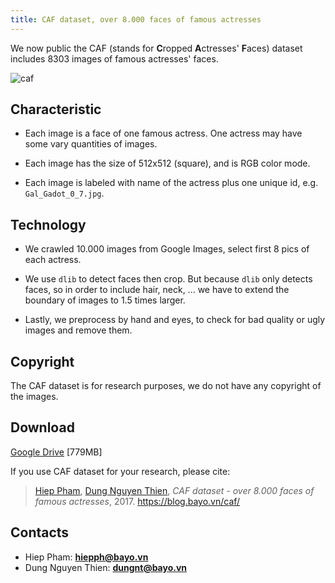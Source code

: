 ```yaml
---
title: CAF dataset, over 8.000 faces of famous actresses
---
```


We now public the CAF (stands for **C**ropped **A**ctresses' **F**aces) dataset includes 8303 images of famous actresses' faces.

![caf](https://i.ytimg.com/vi/6cYttFUJQhA/maxresdefault.jpg)

## Characteristic

+ Each image is a face of one famous actress. One actress may have some vary quantities of images.

+ Each image has the size of 512x512 (square), and is RGB color mode.

+ Each image is labeled with name of the actress plus one unique id, e.g. `Gal_Gadot_0_7.jpg`.

## Technology

+ We crawled 10.000 images from Google Images, select first 8 pics of each actress.

+ We use `dlib` to detect faces then crop. But because `dlib` only detects faces, so in order to include hair, neck, ... we have to extend the boundary of images to 1.5 times larger.

+ Lastly, we preprocess by hand and eyes, to check for bad quality or ugly images and remove them.

## Copyright

The CAF dataset is for research purposes, we do not have any copyright of the images.

## Download

[Google Drive](https://drive.google.com/file/d/0Bz1EQO3FGCUbZWM0N1dlVXc3Yzg/view) [779MB]

If you use CAF dataset for your research, please cite:

> [Hiep Pham](https://github.com/hiepph), [Dung Nguyen Thien](https://github.com/pexea12), *CAF dataset - over 8.000 faces of famous actresses*, 2017. https://blog.bayo.vn/caf/

## Contacts

+ Hiep Pham: **hiepph@bayo.vn**
+ Dung Nguyen Thien: **dungnt@bayo.vn**
